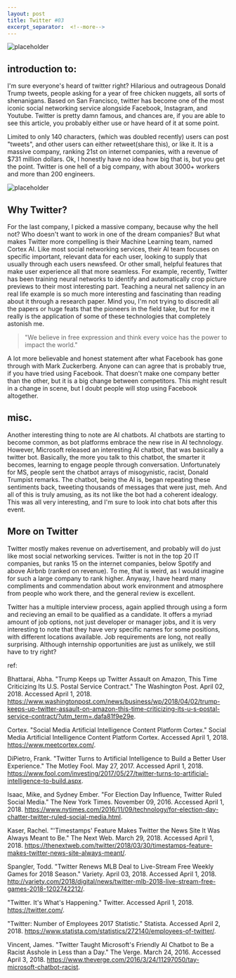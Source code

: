 ```yaml
---
layout: post
title: Twitter #03
excerpt_separator:  <!--more-->
---
```



![placeholder](https://pbs.twimg.com/profile_images/875087697177567232/Qfy0kRIP.jpg)

## introduction to:

I'm sure everyone's heard of twitter right? Hilarious and outrageous Donald Trump tweets, people asking for a year of free chicken nuggets, all sorts of shenanigans. Based on San Francisco, twitter has become one of the most iconic social networking service alongside Facebook, Instagram, and Youtube. Twitter is pretty damn famous, and chances are, if you are able to see this article, you probably either use or have heard of it at some point. 

Limited to only 140 characters, (which was doubled recently) users can post "tweets", and other users can either retweet(share this), or like it. It is a massive company, ranking 21st on internet companies, with a revenue of $731 million dollars. Ok, I honestly have no idea how big that is, but you get the point. Twitter is one hell of a big company, with about 3000+ workers and more than 200 engineers. 

![placeholder](https://i.kinja-img.com/gawker-media/image/upload/s--ilBkppfX--/c_scale,fl_progressive,q_80,w_800/vbx1bzdxkjkipmic7olv.png)

## Why Twitter?

For the last company, I picked a massive company, because why the hell not? Who doesn't want to work in one of the dream companies? But what makes Twitter more compelling is their Machine Learning team, named Cortex AI. Like most social networking services, their AI team focuses on specific important, relevant data for each user, looking to supply that usually through each users newsfeed. Or other small, helpful features that make user experience all that more seamless. For example, recently, Twitter has been training neural networks to identify and automatically crop picture previews to their most interesting part. Teaching a neural net saliency in an real life example is so much more interesting and fascinating than reading about it through a research paper. Mind you, I'm not trying to discredit all the papers or huge feats that the pioneers in the field take, but for me it really is the application of some of these technologies that completely astonish me. 


> "We believe in free expression and think every voice has the power to impact the world."


A lot more believable and honest statement after what Facebook has gone through with Mark Zuckerberg. Anyone can can agree that is probably true, if you have tried using Facebook. That doesn't make one company better than the other, but it is a big change between competitors. This might result in a change in scene, but I doubt people will stop using Facebook altogether. 

## misc.

Another interesting thing to note are AI chatbots. AI chatbots are starting to become common, as bot platforms embrace the new rise in AI technology. However, Microsoft released an interesting AI chatbot, that was basically a twitter bot. Basically, the more you talk to this chatbot, the smarter it becomes, learning to engage people through conversation. Unfortunately for MS, people sent the chatbot arrays of misogynistic, racist, Donald Trumpist remarks. The chatbot, being the AI is, began repeating these sentiments back, tweeting thousands of messages that were just, meh. And all of this is truly amusing, as its not like the bot had a coherent idealogy. This was all very interesting, and I'm sure to look into chat bots after this event. 


## More on Twitter

Twitter mostly makes revenue on advertisement, and probably will do just like most social networking services. Twitter is not in the top 20 IT companies, but ranks 15 on the internet companies, below Spotify and above Airbnb (ranked on revenue). To me, that is weird, as I would imagine for such a large company to rank higher. Anyway, I have heard many compliments and commendation about work environment and atmosphere from people who work there, and the general review is excellent. 

Twitter has a multiple interview process, again applied through using a form and recieving an email to be qualified as a candidate. It offers a myriad amount of job options, not just developer or manager jobs, and it is very interesting to note that they have very specific names for some positions, with different locations available. Job requirements are long, not really surprising. Although internship opportunities are just as unlikely, we still have to try right?










ref:


Bhattarai, Abha. "Trump Keeps up Twitter Assault on Amazon, This Time Criticizing Its U.S. Postal Service Contract." The Washington Post. April 02, 2018. Accessed April 1, 2018. https://www.washingtonpost.com/news/business/wp/2018/04/02/trump-keeps-up-twitter-assault-on-amazon-this-time-criticizing-its-u-s-postal-service-contract/?utm_term=.dafa81f9e29e.

Cortex. "Social Media Artificial Intelligence Content Platform Cortex." Social Media Artificial Intelligence Content Platform Cortex. Accessed April 1, 2018. https://www.meetcortex.com/.

DiPietro, Frank. "Twitter Turns to Artificial Intelligence to Build a Better User Experience." The Motley Fool. May 27, 2017. Accessed April 1, 2018. https://www.fool.com/investing/2017/05/27/twitter-turns-to-artificial-intelligence-to-build.aspx.

Isaac, Mike, and Sydney Ember. "For Election Day Influence, Twitter Ruled Social Media." The New York Times. November 09, 2016. Accessed April 1, 2018. https://www.nytimes.com/2016/11/09/technology/for-election-day-chatter-twitter-ruled-social-media.html.

Kaser, Rachel. "'Timestamps' Feature Makes Twitter the News Site It Was Always Meant to Be." The Next Web. March 29, 2018. Accessed April 1, 2018. https://thenextweb.com/twitter/2018/03/30/timestamps-feature-makes-twitter-news-site-always-meant/.

Spangler, Todd. "Twitter Renews MLB Deal to Live-Stream Free Weekly Games for 2018 Season." Variety. April 03, 2018. Accessed April 1, 2018. http://variety.com/2018/digital/news/twitter-mlb-2018-live-stream-free-games-2018-1202742212/.

"Twitter. It's What's Happening." Twitter. Accessed April 1, 2018. https://twitter.com/.

"Twitter: Number of Employees 2017 Statistic." Statista. Accessed April 2, 2018. https://www.statista.com/statistics/272140/employees-of-twitter/.

Vincent, James. "Twitter Taught Microsoft's Friendly AI Chatbot to Be a Racist Asshole in Less than a Day." The Verge. March 24, 2016. Accessed April 3, 2018. https://www.theverge.com/2016/3/24/11297050/tay-microsoft-chatbot-racist.




